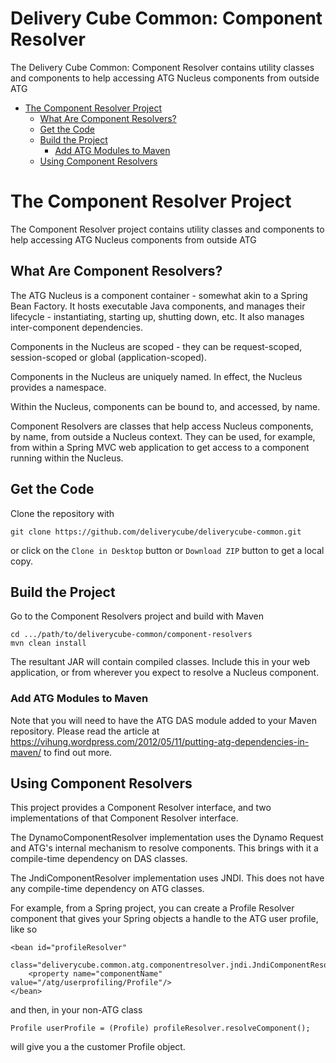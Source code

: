 Delivery Cube Common: Component Resolver
===================

The Delivery Cube Common: Component Resolver contains utility classes and components to help accessing ATG Nucleus components from outside ATG

- [The Component Resolver Project](#the-component-resolver-project )
    - [What Are Component Resolvers?](#about)
    - [Get the Code](#get-the-code)
    - [Build the Project](#build-the-project)
        - [Add ATG Modules to Maven](#add-atg-modules-to-maven)
    - [Using Component Resolvers](#using-component-resolvers)


# The Component Resolver Project

The Component Resolver project contains utility classes and components to help accessing ATG Nucleus components from outside ATG


## What Are Component Resolvers?

The ATG Nucleus is a component container - somewhat akin to a Spring Bean Factory. 
It hosts executable Java components, and manages their lifecycle - instantiating, starting up, shutting down, etc.
It also manages inter-component dependencies.

Components in the Nucleus are scoped - they can be request-scoped, session-scoped or global (application-scoped).

Components in the Nucleus are uniquely named. In effect, the Nucleus provides a namespace.

Within the Nucleus, components can be bound to, and accessed, by name.

Component Resolvers are classes that help access Nucleus components, by name, from outside a Nucleus context.
They can be used, for example, from within a Spring MVC web application to get access to a component running within the Nucleus.

## Get the Code

Clone the repository with

    git clone https://github.com/deliverycube/deliverycube-common.git
    
or click on the `Clone in Desktop` button or `Download ZIP` button to get a local copy.


## Build the Project
Go to the Component Resolvers project and build with Maven

    cd .../path/to/deliverycube-common/component-resolvers
    mvn clean install

The resultant JAR will contain compiled classes. Include this in your web application, or from wherever you expect to resolve a Nucleus component.


### Add ATG Modules to Maven

Note that you will need to have the ATG DAS module added to your Maven repository. 
Please read the article at https://vihung.wordpress.com/2012/05/11/putting-atg-dependencies-in-maven/ to find out more.

## Using Component Resolvers

This project provides a Component Resolver interface, and two implementations of that Component Resolver interface.

The DynamoComponentResolver implementation uses the Dynamo Request and ATG's internal mechanism to resolve components. This brings with it a compile-time dependency on DAS classes. 

The JndiComponentResolver implementation uses JNDI. This does not have any compile-time dependency on ATG classes.

For example, from a Spring project, you can create a Profile Resolver component that gives your Spring objects a handle to the ATG user profile, like so

    <bean id="profileResolver"
      class="deliverycube.common.atg.componentresolver.jndi.JndiComponentResolver">
        <property name="componentName" value="/atg/userprofiling/Profile"/>
    </bean>  

and then, in your non-ATG class

    Profile userProfile = (Profile) profileResolver.resolveComponent();
    
will give you a the customer Profile object.